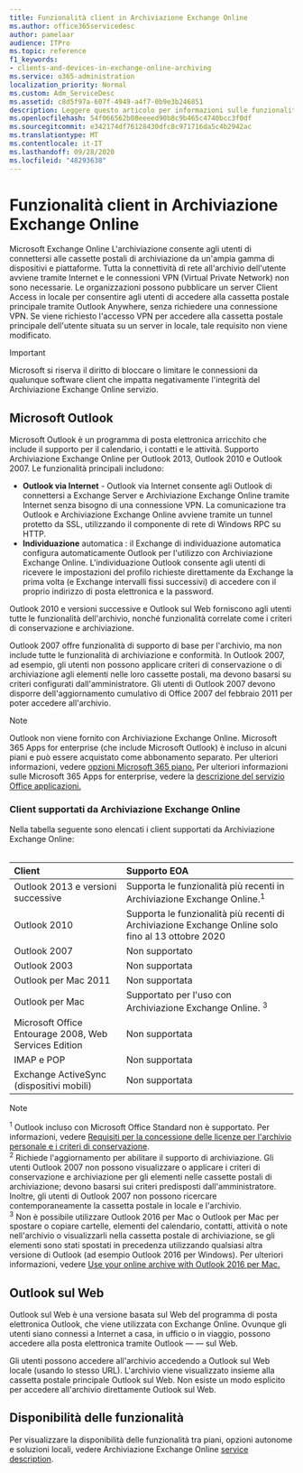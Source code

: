 ```yaml
---
title: Funzionalità client in Archiviazione Exchange Online
ms.author: office365servicedesc
author: pamelaar
audience: ITPro
ms.topic: reference
f1_keywords:
- clients-and-devices-in-exchange-online-archiving
ms.service: o365-administration
localization_priority: Normal
ms.custom: Adm_ServiceDesc
ms.assetid: c8d5f97a-607f-4949-a4f7-0b9e3b246851
description: Leggere questo articolo per informazioni sulle funzionalità client disponibili in Microsoft Exchange Online archiviazione.
ms.openlocfilehash: 54f066562b08eeeed90b8c9b465c4740bcc3f0df
ms.sourcegitcommit: e342174df76128430dfc8c971716da5c4b2942ac
ms.translationtype: MT
ms.contentlocale: it-IT
ms.lasthandoff: 09/28/2020
ms.locfileid: "48293638"
---
```

# <a name="client-features-in-exchange-online-archiving"></a>Funzionalità client in Archiviazione Exchange Online

Microsoft Exchange Online L'archiviazione consente agli utenti di connettersi alle cassette postali di archiviazione da un'ampia gamma di dispositivi e piattaforme. Tutta la connettività di rete all'archivio dell'utente avviene tramite Internet e le connessioni VPN (Virtual Private Network) non sono necessarie. Le organizzazioni possono pubblicare un server Client Access in locale per consentire agli utenti di accedere alla cassetta postale principale tramite Outlook Anywhere, senza richiedere una connessione VPN. Se viene richiesto l'accesso VPN per accedere alla cassetta postale principale dell'utente situata su un server in locale, tale requisito non viene modificato.
  
> [!IMPORTANT]
> Microsoft si riserva il diritto di bloccare o limitare le connessioni da qualunque software client che impatta negativamente l'integrità del Archiviazione Exchange Online servizio.
  
## <a name="microsoft-outlook"></a>Microsoft Outlook

Microsoft Outlook è un programma di posta elettronica arricchito che include il supporto per il calendario, i contatti e le attività. Supporto Archiviazione Exchange Online per Outlook 2013, Outlook 2010 e Outlook 2007. Le funzionalità principali includono:
  
- **Outlook via Internet** - Outlook via Internet consente agli Outlook di connettersi a Exchange Server e Archiviazione Exchange Online tramite Internet senza bisogno di una connessione VPN. La comunicazione tra Outlook e Archiviazione Exchange Online avviene tramite un tunnel protetto da SSL, utilizzando il componente di rete di Windows RPC su HTTP.    
- **Individuazione** automatica : il Exchange di individuazione automatica configura automaticamente Outlook per l'utilizzo con Archiviazione Exchange Online. L'individuazione Outlook consente agli utenti di ricevere le impostazioni del profilo richieste direttamente da Exchange la prima volta (e Exchange intervalli fissi successivi) di accedere con il proprio indirizzo di posta elettronica e la password. 

Outlook 2010 e versioni successive e Outlook sul Web forniscono agli utenti tutte le funzionalità dell'archivio, nonché funzionalità correlate come i criteri di conservazione e archiviazione.
  
Outlook 2007 offre funzionalità di supporto di base per l'archivio, ma non include tutte le funzionalità di archiviazione e conformità. In Outlook 2007, ad esempio, gli utenti non possono applicare criteri di conservazione o di archiviazione agli elementi nelle loro cassette postali, ma devono basarsi su criteri configurati dall'amministratore. Gli utenti di Outlook 2007 devono disporre dell'aggiornamento cumulativo di Office 2007 del febbraio 2011 per poter accedere all'archivio.
  
> [!NOTE]
> Outlook non viene fornito con Archiviazione Exchange Online. Microsoft 365 Apps for enterprise (che include Microsoft Outlook) è incluso in alcuni piani e può essere acquistato come abbonamento separato. Per ulteriori informazioni, vedere [opzioni Microsoft 365 piano.](../office-365-platform-service-description/office-365-plan-options.md) Per ulteriori informazioni sulle Microsoft 365 Apps for enterprise, vedere la [descrizione del servizio Office applicazioni.](../office-applications-service-description/office-applications-service-description.md) 
  
### <a name="clients-supported-by-exchange-online-archiving"></a>Client supportati da Archiviazione Exchange Online

Nella tabella seguente sono elencati i client supportati da Archiviazione Exchange Online:<br><br>
  
| Client | Supporto EOA |
|:-----|:-----|
|Outlook 2013 e versioni successive  <br/> |Supporta le funzionalità più recenti in Archiviazione Exchange Online.<sup>1</sup> <br/> |
|Outlook 2010  <br/> |Supporta le funzionalità più recenti di Archiviazione Exchange Online solo fino al 13 ottobre 2020|
|Outlook 2007  <br/> |Non supportato |
|Outlook 2003  <br/> |Non supportata  <br/> |
|Outlook per Mac 2011  <br/> |Non supportata  <br/> |
|Outlook per Mac  <br/> |Supportato per l'uso con Archiviazione Exchange Online. <sup>3</sup> <br/> |
|Microsoft Office Entourage 2008, Web Services Edition  <br/> |Non supportata  <br/> |
|IMAP e POP  <br/> |Non supportata  <br/> |
|Exchange ActiveSync (dispositivi mobili)  <br/> |Non supportata  <br/> |
   
> [!NOTE]
> <sup>1</sup> Outlook incluso con Microsoft Office Standard non è supportato. Per informazioni, vedere [Requisiti per la concessione delle licenze per l'archivio personale e i criteri di conservazione](https://support.office.com/article/Outlook-license-requirements-for-Exchange-features-46B6B7C5-C3CA-43E5-8424-1E2807917C99). <br/> 
<sup>2</sup> Richiede l'aggiornamento per abilitare il supporto di archiviazione. Gli utenti Outlook 2007 non possono visualizzare o applicare i criteri di conservazione e archiviazione per gli elementi nelle cassette postali di archiviazione; devono basarsi sui criteri predisposti dall'amministratore. Inoltre, gli utenti di Outlook 2007 non possono ricercare contemporaneamente la cassetta postale in locale e l'archivio. <br/> 
<sup>3</sup> Non è possibile utilizzare Outlook 2016 per Mac o Outlook per Mac per spostare o copiare cartelle, elementi del calendario, contatti, attività o note nell'archivio o visualizzarli nella cassetta postale di archiviazione, se gli elementi sono stati spostati in precedenza utilizzando qualsiasi altra versione di Outlook (ad esempio Outlook 2016 per Windows). Per ulteriori informazioni, vedere [Use your online archive with Outlook 2016 per Mac.](https://support.office.com/article/Use-your-online-archive-with-Outlook-2016-for-Mac-45b8439c-2982-4b6b-9097-eed71dbfe238) 

## <a name="outlook-on-the-web"></a>Outlook sul Web

Outlook sul Web è una versione basata sul Web del programma di posta elettronica Outlook, che viene utilizzata con Exchange Online. Ovunque gli utenti siano connessi a Internet a casa, in ufficio o in viaggio, possono accedere alla posta elettronica tramite Outlook &mdash; &mdash; sul Web.
  
Gli utenti possono accedere all'archivio accedendo a Outlook sul Web locale (usando lo stesso URL). L'archivio viene visualizzato insieme alla cassetta postale principale Outlook sul Web. Non esiste un modo esplicito per accedere all'archivio direttamente Outlook sul Web.
  
## <a name="feature-availability"></a>Disponibilità delle funzionalità

Per visualizzare la disponibilità delle funzionalità tra piani, opzioni autonome e soluzioni locali, vedere Archiviazione Exchange Online [service description](exchange-online-archiving-service-description.md).